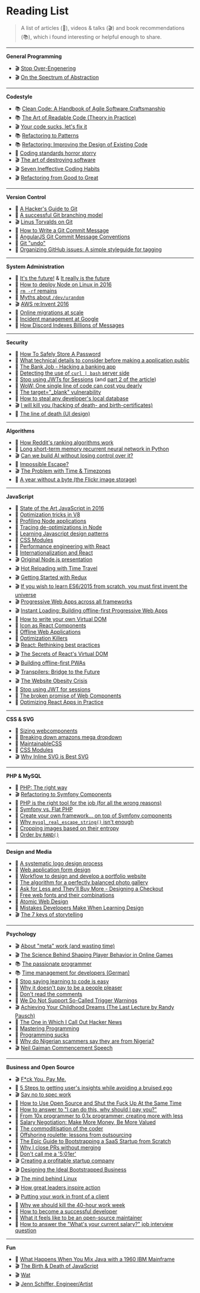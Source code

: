 # Reading List

> A list of articles (📰), videos & talks (🎬) and book recommendations (📚), which i found interesting or helpful enough to share.

---

**General Programming**

- 🎬 [Stop Over-Engenering](https://www.youtube.com/watch?v=GRr4xeMn1uU)
- 🎬 [On the Spectrum of Abstraction](https://www.youtube.com/watch?v=mVVNJKv9esE)

---

**Codestyle**

- 📚 [Clean Code: A Handbook of Agile Software Craftsmanship](http://www.amazon.com/Clean-Code-Handbook-Software-Craftsmanship/dp/0132350882)
- 📚 [The Art of Readable Code (Theory in Practice)](http://www.amazon.com/Art-Readable-Code-Theory-Practice/dp/0596802293)
- 🎬 [Your code sucks, let's fix it](http://www.fullybaked.co.uk/articles/your-code-sucks-lets-fix-it)
- 📚 [Refactoring to Patterns](https://www.amazon.co.uk/Refactoring-Patterns-Addison-Wesley-Signature-Kerievsky/dp/0321213351/ref=sr_1_1?s=books&ie=UTF8&qid=1463412920&sr=1-1&keywords=refactoring+to+patterns)
- 📚 [Refactoring: Improving the Design of Existing Code](https://www.amazon.co.uk/Refactoring-Improving-Design-Existing-Technology/dp/0201485672/ref=sr_1_1?s=books&ie=UTF8&qid=1463412948&sr=1-1&keywords=refactoring+improving+the+design+of+existing+code)
- 📰 [Coding standards horror storry](http://www.lhotka.net/weblog/CodingStandardsHorrorStory.aspx)
- 🎬 [The art of destroying software](https://vimeo.com/108441214)
- 🎬 [Seven Ineffective Coding Habits](https://vimeo.com/97329157)
- 🎬 [Refactoring from Good to Great](https://www.youtube.com/watch?v=DC-pQPq0acs)

---

**Version Control**

- 📰 [A Hacker's Guide to Git](http://wildlyinaccurate.com/a-hackers-guide-to-git/#introduction)
- 📰 [A successful Git branching model](http://nvie.com/posts/a-successful-git-branching-model/)
- 🎬 [Linus Torvalds on Git](https://www.youtube.com/watch?v=4XpnKHJAok8)
- 📰 [How to Write a Git Commit Message](http://chris.beams.io/posts/git-commit/)
- 📰 [AngularJS Git Commit Message Conventions](https://gist.github.com/stephenparish/9941e89d80e2bc58a153)
- 📰 [Git "undo"](http://megakemp.com/2016/08/25/git-undo/)
- 📰 [Organizing GitHub issues: A simple styleguide for tagging](https://robinpowered.com/blog/best-practice-system-for-organizing-and-tagging-github-issues/)

---

**System Administration**

- 📰 [It's the future!](https://circleci.com/blog/its-the-future/) & [It really is the future](https://circleci.com/blog/it-really-is-the-future/)
- 📰 [How to deploy Node on Linux in 2016](https://certsimple.com/blog/deploy-node-on-linux)
- 📰 [`rm -rf` remains](http://lambdaops.com/rm-rf-remains/)
- 📰 [Myths about `/dev/urandom`](http://www.2uo.de/myths-about-urandom/)
- 🎬 [AWS re:Invent 2016](https://www.youtube.com/watch?v=AyOAjFNPAbA)
- 📰 [Online migrations at scale](https://stripe.com/blog/online-migrations)
- 📰 [Incident management at Google](https://cloudplatform.googleblog.com/2017/02/Incident-management-at-Google-adventures-in-SRE-land.html)
- 📰 [How Discord Indexes Billions of Messages](https://blog.discordapp.com/how-discord-indexes-billions-of-messages-e3d5e9be866f)

---

**Security**

- 📰 [How To Safely Store A Password](https://codahale.com/how-to-safely-store-a-password/)
- 📰 [What technical details to consider before making a application public](http://programmers.stackexchange.com/questions/46716/what-technical-details-should-a-programmer-of-a-web-application-consider-before)
- 📰 [The Bank Job - Hacking a banking app](https://boris.in/blog/2016/the-bank-job/)
- 📰 [Detecting the use of `curl | bash` server side](https://www.idontplaydarts.com/2016/04/detecting-curl-pipe-bash-server-side/)
- 📰 [Stop using JWTs for Sessions](http://cryto.net/~joepie91/blog/2016/06/13/stop-using-jwt-for-sessions/) (and [part 2 of the article](http://cryto.net/~joepie91/blog/2016/06/19/stop-using-jwt-for-sessions-part-2-why-your-solution-doesnt-work/))
- 📰 [WoW: One single line of code can cost you dearly](https://blog.gdatasoftware.com/2016/07/28809-world-of-warcraft-one-simple-line-of-code-can-cost-you-dearly)
- 📰 [The target="_blank" vulnerability](https://dev.to/ben/the-targetblank-vulnerability-by-example)
- 📰 [How to steal any developer's local database](http://bouk.co/blog/hacking-developers/)
- 🎬 [I will kill you (hacking of death- and birth-certificates)](https://www.youtube.com/watch?v=9FdHq3WfJgs)
- 📰 [The line of death (UI design)](https://textslashplain.com/2017/01/14/the-line-of-death/)

---

**Algorithms**

- 📰 [How Reddit's ranking algorithms work](https://medium.com/hacking-and-gonzo/how-reddit-ranking-algorithms-work-ef111e33d0d9#.ru9aoukau)
- 📰 [Long short-term memory recurrent neural network in Python](http://iamtrask.github.io/2015/11/15/anyone-can-code-lstm/)
- 🎬 [Can we build AI without losing control over it?](http://www.ted.com/talks/sam_harris_can_we_build_ai_without_losing_control_over_it#t-706132)
- 📰 [Impossible Escape?](http://datagenetics.com/blog/december12014/index.html)
- 🎬 [The Problem with Time & Timezones](https://www.youtube.com/watch?v=-5wpm-gesOY)
- 📰 [A year without a byte (the Flickr image storage)](https://code.flickr.net/2017/01/05/a-year-without-a-byte/)

---

**JavaScript**

- 📰 [State of the Art JavaScript in 2016](https://medium.com/javascript-and-opinions/state-of-the-art-javascript-in-2016-ab67fc68eb0b#.67zv7q7wa)
- 📰 [Optimization tricks in V8](https://blog.ghaiklor.com/optimizations-tricks-in-v8-d284b6c8b183#.5yey0f4v9)
- 📰 [Profiling Node applications](https://blog.ghaiklor.com/profiling-nodejs-applications-1609b77afe4e#.64ywufy0n)
- 📰 [Tracing de-optimizations in Node](https://blog.ghaiklor.com/tracing-de-optimizations-in-nodejs-2ba16900fc6f#.xz8dtlmak)
- 📰 [Learning Javascript design patterns](https://addyosmani.com/resources/essentialjsdesignpatterns/book/)
- 📰 [CSS Modules](http://glenmaddern.com/articles/css-modules)
- 📰 [Performance engineering with React](http://benchling.engineering/performance-engineering-with-react/)
- 📰 [Internationalization and React](http://blog.getsentry.com/2016/01/07/react-i18n.html)
- 🎬 [Original Node.js presentation](https://www.youtube.com/watch?v=ztspvPYybIY)
- 🎬 [Hot Reloading with Time Travel](https://www.youtube.com/watch?v=xsSnOQynTHs)
- 🎬 [Getting Started with Redux](https://egghead.io/series/getting-started-with-redux)
- 🎬 [If you wish to learn ES6/2015 from scratch, you must first invent the universe](https://www.youtube.com/watch?v=DN4yLZB1vUQ)
- 🎬 [Progressive Web Apps across all frameworks](https://www.youtube.com/watch?v=srdKq0DckXQ)
- 🎬 [Instant Loading: Building offline-first Progressive Web Apps](https://www.youtube.com/watch?v=cmGr0RszHc8)
- 📰 [How to write your own Virtual DOM](https://medium.com/@deathmood/how-to-write-your-own-virtual-dom-ee74acc13060#.ozej1gs1x)
- 📰 [Icon as React Components](https://medium.com/@david.gilbertson/icons-as-react-components-de3e33cb8792#.qawng0ui1)
- 📰 [Offline Web Applications](https://www.udacity.com/course/offline-web-applications--ud899)
- 📰 [Optimization Killers](https://github.com/petkaantonov/bluebird/wiki/Optimization-killers#introduction)
- 🎬 [React: Rethinking best practices](https://www.youtube.com/watch?v=x7cQ3mrcKaY)
- 🎬 [The Secrets of React's Virtual DOM](https://www.youtube.com/watch?v=-DX3vJiqxm4)
- 🎬 [Building offline-first PWAs](https://www.youtube.com/watch?v=cmGr0RszHc8)
- 🎬 [Transpilers: Bridge to the Future](https://www.youtube.com/watch?v=M1qm-AWWu-M)
- 🎬 [The Website Obesity Crisis](https://vimeo.com/147806338)
- 📰 [Stop using JWT for sessions](http://cryto.net/~joepie91/blog/2016/06/13/stop-using-jwt-for-sessions/)
- 📰 [The broken promise of Web Components](https://dmitriid.com/blog/2017/03/the-broken-promise-of-web-components/)
- 📰 [Optimizing React Apps in Practice](https://medium.com/dailyjs/react-is-slow-react-is-fast-optimizing-react-apps-in-practice-394176a11fba)

---

**CSS & SVG**

- 📰 [Sizing webcomponents](https://medium.com/@simurai/sizing-web-components-8f433689736f#.wq9g94xgc)
- 📰 [Breaking down amazons mega dropdown](http://bjk5.com/post/44698559168/breaking-down-amazons-mega-dropdown)
- 📰 [MaintainableCSS](http://maintainablecss.com/)
- 📰 [CSS Modules](http://glenmaddern.com/articles/css-modules)
- 🎬 [Why Inline SVG is Best SVG](https://www.youtube.com/watch?v=af4ZQJ14yu8)

---

**PHP & MySQL**

- 📰 [PHP: The right way](http://www.phptherightway.com/)
- 🎬 [Refactoring to Symfony Components](https://www.youtube.com/watch?v=Aq5Hi6PasFg)
- 📰 [PHP is the right tool for the job (for all the wrong reasons)](http://blog.samuellevy.com/post/41-php-is-the-right-tool-for-the-job-for-all-the-wrong-reasons.html)
- 📰 [Symfony vs. Flat PHP](http://symfony.com/doc/2.0/book/from_flat_php_to_symfony2.html)
- 📰 [Create your own framework... on top of Symfony components](http://fabien.potencier.org/create-your-own-framework-on-top-of-the-symfony2-components-part-1.html)
- 📰 [Why `mysql_real_escape_string()` isn't enough](http://www.dreamincode.net/forums/blog/1735/entry-3958-why-mysql-real-escape-string-isnt-enough/)
- 📰 [Cropping images based on their entropy](https://codegeekz.com/cropping-images-entrop/)
- 📰 [Order by `RAND()`](http://jan.kneschke.de/projects/mysql/order-by-rand/)

---

**Design and Media**

- 📰 [A systematic logo design process](http://www.adhamdannaway.com/blog/branding/a-systematic-approach-to-logo-design)
- 📰 [Web application form design](http://www.lukew.com/ff/entry.asp?1502)
- 📰 [Workflow to design and develop a portfolio website](https://www.smashingmagazine.com/2013/06/workflow-design-develop-modern-portfolio-website/)
- 📰 [The algorithm for a perfectly balanced photo gallery](https://medium.com/@jtreitz/the-algorithm-for-a-perfectly-balanced-photo-gallery-914c94a5d8af#.q0mhfagdr)
- 📰 [Ask for Less and They’ll Buy More - Designing a Checkout](https://blog.kissmetrics.com/1step-checkout-right-way/)
- 📰 [Free web fonts and their combinations](http://www.creativebloq.com/typography/free-web-fonts-1131610?page=1)
- 📰 [Atomic Web Design](http://bradfrost.com/blog/post/atomic-web-design/)
- 📰 [Mistakes Developers Make When Learning Design](https://www.smashingmagazine.com/2016/12/mistakes-developers-make-when-learning-design/)
- 🎬 [The 7 keys of storytelling](https://www.youtube.com/watch?v=hVcg9L6FLPA&feature=related)

---

**Psychology**

- 🎬 [About "meta" work (and wasting time)](https://www.youtube.com/watch?v=dIjKJjzRX_E)
- 🎬 [The Science Behind Shaping Player Behavior in Online Games](http://gdcvault.com/play/1017940/The-Science-Behind-Shaping-Player)
- 📚 [The passionate programmer](https://www.amazon.co.uk/Passionate-Programmer-Remarkable-Development-Pragmatic/dp/1934356344)
- 📚 [Time management for developers (German)](http://www.amazon.de/Zeitmanagement-f%C3%BCr-Webentwickler-Thomas-Steglich/dp/3897218828)
- 📰 [Stop saying learning to code is easy](http://www.hanselman.com/blog/StopSayingLearningToCodeIsEasy.aspx)
- 📰 [Why it doesn't pay to be a people pleaser](http://greatergood.berkeley.edu/article/item/why_it_doesnt_pay_to_be_a_people_pleaser)
- 📰 [Don't read the comments](http://blog.samaltman.com/dont-read-the-comments)
- 📰 [We Do Not Support So-Called Trigger Warnings](http://time.com/4466021/uchicago-trigger-warnings/)
- 🎬 [Achieving Your Childhood Dreams (The Last Lecture by Randy Pausch)](https://www.youtube.com/watch?v=ji5_MqicxSo)
- 📰 [The One in Which I Call Out Hacker News](https://bitquabit.com/post/one-which-i-call-out-hacker-news/)
- 📰 [Mastering Programming](https://www.facebook.com/notes/kent-beck/mastering-programming/1184427814923414?__s=ptag773ks2wxoqvv2ewe)
- 📰 [Programming sucks](https://www.stilldrinking.org/programming-sucks)
- 📰 [Why do Nigerian scammers say they are from Nigeria?](https://www.microsoft.com/en-us/research/publication/why-do-nigerian-scammers-say-they-are-from-nigeria/)
- 🎬 [Neil Gaiman Commencement Speech](https://www.youtube.com/watch?v=ikAb-NYkseI)

---

**Business and Open Source**

- 🎬 [F*ck You. Pay Me.](https://vimeo.com/22053820)
- 📰 [5 Steps to getting user's insights while avoiding a bruised ego](http://blog.smartbear.com/development/a-developer-and-a-user-walk-into-a-bar-5-steps-to-getting-users-insights-while-avoiding-a-bruised-ego/)
- 🎬 [Say no to spec work](https://www.youtube.com/watch?v=essNmNOrQto)
- 📰 [How to Use Open Source and Shut the Fuck Up At the Same Time](https://hueniverse.com/2016/01/26/how-to-use-open-source-and-shut-the-fuck-up-at-the-same-time/)
- 📰 [How to answer to "I can do this, why should I pay you?"](https://www.reddit.com/r/webdev/comments/4qf4x8/how_do_you_respond_when_clients_say_but_i_can_do/d4snxdl)
- 📰 [From 10x programmer to 0.1x programmer: creating more with less](https://codewithoutrules.com/2016/08/25/the-01x-programmer/)
- 📰 [Salary Negotiation: Make More Money, Be More Valued](http://www.kalzumeus.com/2012/01/23/salary-negotiation/)
- 📰 [The commoditisation of the coder](https://www.troyhunt.com/commoditisation-of-coder/)
- 📰 [Offshoring roulette: lessons from outsourcing](https://www.troyhunt.com/offshoring-roulette-lessons-from-outsourcing-to-india-china-and-the-philippines/)
- 📰 [The Epic Guide to Bootstrapping a SaaS Startup from Scratch](https://medium.com/@cliffordoravec/the-epic-guide-to-bootstrapping-a-saas-startup-from-scratch-by-yourself-part-1-4d834e1df8c1#.82jjh5tic)
- 📰 [Why I close PRs without merging](http://www.jeffgeerling.com/blog/2016/why-i-close-prs-oss-project-maintainer-notes)
- 📰 [Don't call me a '5:01er'](https://czep.net/15/dont-call-me-a-501er.html)
- 🎬 [Creating a profitable startup company](https://www.youtube.com/watch?v=0CDXJ6bMkMY)
- 🎬 [Designing the Ideal Bootstrapped Business](https://vimeo.com/74338272)
- 🎬 [The mind behind Linux](https://www.youtube.com/watch?v=o8NPllzkFhE)
- 🎬 [How great leaders inspire action](https://www.ted.com/talks/simon_sinek_how_great_leaders_inspire_action#t-1065771)
- 🎬 [Putting your work in front of a client](https://vimeo.com/121082134)
- 📰 [Why we should kill the 40-hour work week](https://crew.co/blog/why-you-shouldnt-work-set-hours/)
- 📰 [How to become a successful developer](https://medium.com/@yoshuawuyts/how-to-become-a-successful-developer-6058723583ef#.7ie2j2p8l)
- 📰 [What it feels like to be an open-source maintainer](https://nolanlawson.com/2017/03/05/what-it-feels-like-to-be-an-open-source-maintainer/)
- 📰 [How to answer the "What's your current salary?" job interview question](https://fearlesssalarynegotiation.com/the-dreaded-salary-question/)

---

**Fun**

- 📰 [What Happens When You Mix Java with a 1960 IBM Mainframe](https://thenewstack.io/happens-use-java-1960-ibm-mainframe/)
- 🎬 [The Birth & Death of JavaScript](https://www.destroyallsoftware.com/talks/the-birth-and-death-of-javascript)
- 🎬 [Wat](https://www.destroyallsoftware.com/talks/wat)
- 🎬 [Jenn Schiffer, Engineer/Artist](https://www.youtube.com/watch?v=wewAC5X_CZ8)
